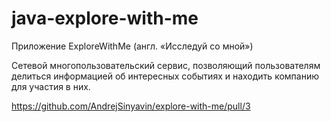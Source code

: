 # java-explore-with-me
Приложение ExploreWithMe (англ. «Исследуй со мной»)

Сетевой многопользовательский сервис, позволяющий пользователям делиться информацией об интересных событиях и находить компанию для участия в них.

https://github.com/AndrejSinyavin/explore-with-me/pull/3